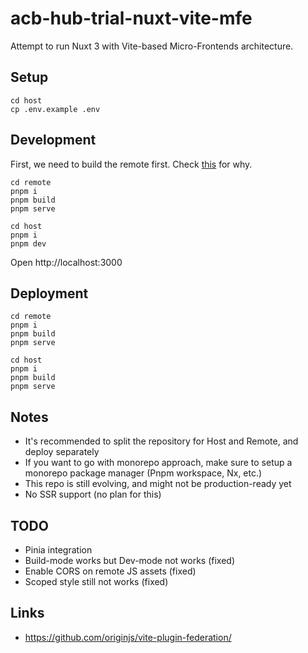# acb-hub-trial-nuxt-vite-mfe

Attempt to run Nuxt 3 with Vite-based Micro-Frontends architecture.

## Setup

```
cd host
cp .env.example .env
```

## Development

First, we need to build the remote first. Check [this](https://github.com/originjs/vite-plugin-federation/issues/525) for why.

```
cd remote
pnpm i
pnpm build
pnpm serve
```

```
cd host
pnpm i
pnpm dev
```

Open http://localhost:3000

## Deployment

```
cd remote
pnpm i
pnpm build
pnpm serve

cd host
pnpm i
pnpm build
pnpm serve
```

## Notes

- It's recommended to split the repository for Host and Remote, and deploy separately
- If you want to go with monorepo approach, make sure to setup a monorepo package manager (Pnpm workspace, Nx, etc.)
- This repo is still evolving, and might not be production-ready yet
- No SSR support (no plan for this)

## TODO

- Pinia integration
- Build-mode works but Dev-mode not works (fixed)
- Enable CORS on remote JS assets (fixed)
- Scoped style still not works (fixed)

## Links

- https://github.com/originjs/vite-plugin-federation/
